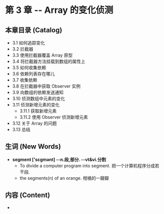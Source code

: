# 第 3 章 -- Array 的变化侦测

## 本章目录 (Catalog)
- 3.1 如何追踪变化
- 3.2 拦截器
- 3.3 使用拦截器覆盖 Array 原型
- 3.4 将拦截器方法挂载到数组的属性上
- 3.5 如何收集依赖
- 3.6 依赖列表存在哪儿
- 3.7 收集依赖
- 3.8 在拦截器中获取 Observer 实例
- 3.9 向数组的依赖发送通知
- 3.10 侦测数组中元素的变化
- 3.11 侦测新增元素的变化
    + 3.11.1 获取新增元素
    + 3.11.2 使用 Observer 侦测新增元素
- 3.12 关于 Array 的问题
- 3.13 总结




## 生词 (New Words)
- **segment ['sɛɡmənt] --n.段,部分. --vt&vi.分割**
    + To divide a computer program into segment. 把一个计算机程序分成若干段.
    + the segments(n) of an orange. 柑橘的一瓣瓣



## 内容 (Content)
-  